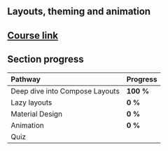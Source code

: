 ## Layouts, theming and animation

## [Course link](https://developer.android.com/courses/pathways/jetpack-compose-for-android-developers-2)

## Section progress

| Pathway                        | Progress  |
|:-------------------------------|:----------|
| Deep dive into Compose Layouts | **100 %** |
| Lazy layouts                   | **0 %**   |
| Material Design                | **0 %**   |
| Animation                      | **0 %**   |
| Quiz                           |           |
